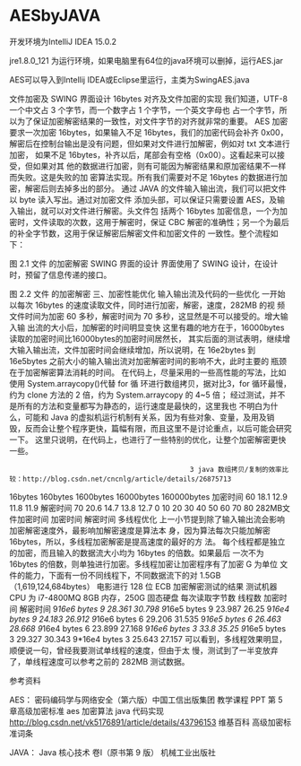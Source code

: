 # AESbyJAVA
开发环境为IntelliJ IDEA 15.0.2

jre1.8.0_121 为运行环境，如果电脑里有64位的java环境可以删掉，运行AES.jar

AES可以导入到Intellij IDEA或Eclipse里运行，主类为SwingAES.java


文件加密及 SWING 界面设计 16bytes 对齐及文件加密的实现 我们知道，UTF-8 一个中文占 3 个字节，而一个数字占 1 个字节，一个英文字母也 占一个字节，所以为了保证加密解密结果的一致性，对文件字节的对齐就非常的重要。
 AES 加密要求一次加密 16bytes，如果输入不足 16bytes，我们的加密代码会补齐 0x00， 解密后在控制台输出是没有问题，但如果对文件进行加解密，例如对 txt 文本进行加密， 如果不足 16bytes，补齐以后，尾部会有空格（0x00）。这看起来可以接受，但如果对其 他的数据进行加密，则有可能因为解密结果和原加密结果不一样而失败。这是失败的加 密算法实现。所有我们需要对不足 16bytes 的数据进行加密，解密后则去掉多出的部分。 通过 JAVA 的文件输入输出流，我们可以把文件以 byte 读入写出。通过对加密文件 添加头部，可以保证只需要设置 AES，及输入输出，就可以对文件进行解密。头文件包 括两个 16bytes 加密信息，一个为加密时，文件读取的次数，这用于解密时，保证 CBC 解密的准确性；另一个为最后的补全字节数，这用于保证解密后解密文件和加密文件的 一致性。整个流程如下： 
 
 
图 2.1 文件 的加密解密 
SWING 界面的设计 界面使用了 SWING 设计，在设计时，预留了信息传递的接口。
 
 
  
图 2.2 文件 的加密解密 
三、加密性能优化 输入输出流及代码的一些优化 一开始以每次 16bytes 的速度读取文件，同时进行加密，解密，速度，282MB 的视 频文件时间为加密 60 多秒，解密时间为 70 多秒，这显然是不可以接受的。增大输入输 出流的大小后，加解密的时间明显变快 
这里有趣的地方在于，16000bytes读取的加密时间比16000bytes的加密时间居然长， 其实后面的测试表明，继续增大输入输出流，文件加密时间会继续增加，所以说明，在 16e2bytes 到 16e5bytes 之前大小的输入输出流对加密解密时间的影响不大，此时主要的 瓶颈在于加密解密算法消耗的时间。 在代码上，尽量采用的一些高性能的写法，比如使用 System.arraycopy()代替 for 循 环进行数组拷贝，据对比3，for 循环最慢，约为 clone 方法的 2 倍，约为 System.arraycopy 的 4~5 倍； 经过测试，并不是所有的方法和变量都写为静态的，运行速度是最快的，这里我也 不明白为什么，可能和 Java 的虚拟机运行机制有关系，因为有些对象、变量，及用及销 毁，反而会让整个程序更快，篇幅有限，而且这里不是讨论重点，以后可能会研究一下。 这里只说明，在代码上，也进行了一些特别的优化，让整个加密解密更快一些。 
 
  
                                                 3 java 数组拷贝/复制的效率比较：http://blog.csdn.net/cncnlg/article/details/26875713 
16bytes 160bytes 1600bytes 16000bytes 160000bytes 加密时间 60 18.1 12.9 11.8 11.9 解密时间 70 20.6 14.7 13.8 12.7 0
10
20
30
40
50
60
70
80
282MB文件加密时间
加密时间 解密时间
多线程优化 上一小节提到除了输入输出流会影响加密解密速度外，最影响加解密速度是算法本 身，因为算法每次只能加解密 16bytes，所以，多线程加密解密是提高速度的最好的方 法。 每个线程都是独立的加密，而且输入的数据流大小均为 16bytes 的倍数。如果最后 一次不为 16bytes 的倍数，则单独进行加密。多线程加密让加密程序有了加密 G 为单位 文件的能力，下面有一份不同线程下，不同数据流下的对 1.5GB（1,619,124,684bytes） 电影进行 128 位 ECB 加密解密测试的结果 测试机器 CPU 为 i7-4800MQ 8GB 内存，250G 固态硬盘 
每次读取字节数 线程数 加密时间 解密时间 
9*16e6 bytes 9 28.361 30.798 
9*16e5 bytes 9 23.987 26.25 
9*16e4 bytes 9 24.183 26.912 
9*16e6 bytes 6 29.206 31.535 
9*16e5 bytes 6 26.463 28.668 
9*16e4 bytes 6 23.899 27.168 
9*16e6 bytes 3 33.8 35.25 
9*16e5 bytes 3 29.327 30.343 
9*16e4 bytes 3 25.643 27.157 
      可以看到，多线程效果明显，顺便说一句，曾经我要测试单线程的速度，但由于太 慢，测试到了一半变放弃了，单线程速度可以参考之前的 282MB 测试数据。 
 
 
参考资料 
 
AES： 密码编码学与网络安全（第六版）中国工信出版集团 教学课程 PPT 第 5 章高级加密标准 aes 加密算法 java 代码实现 http://blog.csdn.net/vk5176891/article/details/43796153 维基百科 高级加密标准词条 
 
JAVA： Java 核心技术 卷Ⅰ（原书第 9 版） 机械工业出版社 
